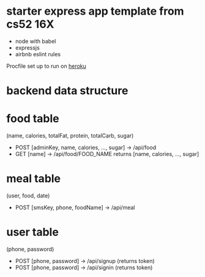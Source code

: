 # starter express app template from cs52 16X

* node with babel
* expressjs
* airbnb eslint rules

Procfile set up to run on [heroku](https://devcenter.heroku.com/articles/getting-started-with-nodejs#deploy-the-app)

# backend data structure

# food table
(name, calories, totalFat, protein, totalCarb, sugar)
* POST [adminKey, name, calories, ..., sugar] -> /api/food
* GET [name] -> /api/food/FOOD_NAME returns [name, calories, ..., sugar]

# meal table
(user, food, date)
* POST [smsKey, phone, foodName] -> /api/meal

# user table
(phone, password)
* POST [phone, password] -> /api/signup (returns token)
* POST [phone, password] -> /api/signin (returns token)
